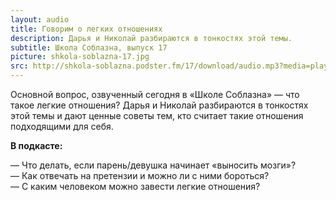 ```yaml
---
layout: audio
title: Говорим о легких отношениях
description: Дарья и Николай разбираются в тонкостях этой темы.
subtitle: Школа Соблазна, выпуск 17
picture: shkola-soblazna-17.jpg
src: http://shkola-soblazna.podster.fm/17/download/audio.mp3?media=player
---
```


Основной вопрос, озвученный сегодня в «Школе Соблазна» — что такое легкие отношения? Дарья и Николай разбираются в тонкостях этой темы и дают ценные советы тем, кто считает такие отношения подходящими для себя.  

**В подкасте:**

— Что делать, если парень/девушка начинает «выносить мозги»?  
— Как отвечать на претензии и можно ли с ними бороться?  
— С каким человеком можно завести легкие отношения?   
